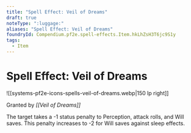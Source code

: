```yaml
---
title: "Spell Effect: Veil of Dreams"
draft: true
noteType: ":luggage:"
aliases: "Spell Effect: Veil of Dreams"
foundryId: Compendium.pf2e.spell-effects.Item.hkLhZsH3T6jc9S1y
tags:
  - Item
---
```


# Spell Effect: Veil of Dreams
![[systems-pf2e-icons-spells-veil-of-dreams.webp|150 lp right]]

Granted by _[[Veil of Dreams]]_

The target takes a -1 status penalty to Perception, attack rolls, and Will saves. This penalty increases to -2 for Will saves against sleep effects.
